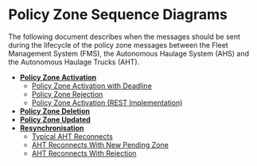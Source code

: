 # Policy Zone Sequence Diagrams
The following document describes when the messages should be sent during the lifecycle of the policy zone messages between the Fleet Management System (FMS), the Autonomous Haulage System (AHS) and the Autonomous Haulage Trucks (AHT).

- **[Policy Zone Activation](PolicyZoneActivation.md)**
    - [Policy Zone Activation with Deadline](PolicyZoneActivation.md#policy-zone-activation-deadline-exceed)
    - [Policy Zone Rejection](PolicyZoneActivation.md#policy-zone-activate-rejection)
    - [Policy Zone Activation (REST Implementation)](PolicyZoneActivation.md#implementation-with-rest-from-fms-to-ahs)
- **[Policy Zone Deletion](PolicyZoneDeletion.md)**
- **[Policy Zone Updated](PolicyZoneUpdated.md)**
- **[Resynchronisation](Resynchronisation.md)**
    - [Typical AHT Reconnects](Resynchronisation.md#typical-aht-reconnects)
    - [AHT Reconnects With New Pending Zone](Resynchronisation.md#aht-reconnects-with-new-pending-zone)
    - [AHT Reconnects With Rejection](Resynchronisation.md#aht-reconnects---reject-active-zones)
